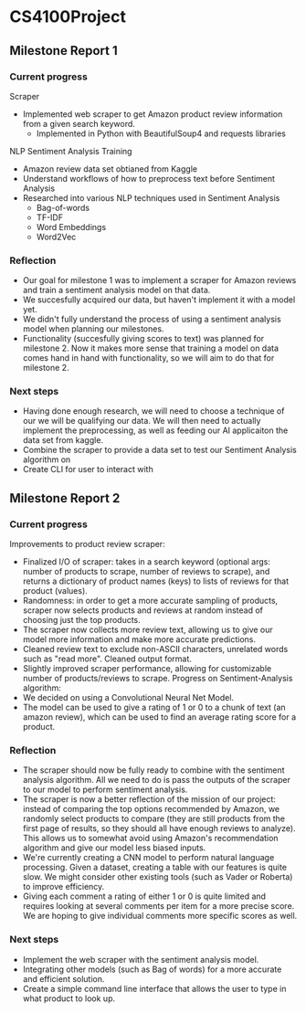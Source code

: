 # CS4100Project

## Milestone Report 1

### Current progress

Scraper
- Implemented web scraper to get Amazon product review information from a given search keyword.
  - Implemented in Python with BeautifulSoup4 and requests libraries

NLP Sentiment Analysis Training
- Amazon review data set obtianed from Kaggle
- Understand workflows of how to preprocess text before Sentiment Analysis
- Researched into various NLP techniques used in Sentiment Analysis
  - Bag-of-words
  - TF-IDF
  - Word Embeddings
  - Word2Vec

### Reflection
- Our goal for milestone 1 was to implement a scraper for Amazon reviews and train a sentiment analysis model on that data.
- We succesfully acquired our data, but haven't implement it with a model yet.
- We didn't fully understand the process of using a sentiment analysis model when planning our milestones.
- Functionality (succesfully giving scores to text) was planned for milestone 2. Now it makes more sense that training a model on data comes hand in hand with functionality, so we will aim to do that for milestone 2.

### Next steps
- Having done enough research, we will need to choose a technique of our we will be qualifying our data. We will then need to actually implement the preprocessing, as well as feeding our AI applicaiton the data set from kaggle. 
- Combine the scraper to provide a data set to test our Sentiment Analysis algorithm on
- Create CLI for user to interact with

## Milestone Report 2

### Current progress
Improvements to product review scraper:
- Finalized I/O of scraper: takes in a search keyword (optional args: number of products to scrape, number of reviews to scrape), and returns a dictionary of product names (keys) to lists of reviews for that product (values).
- Randomness: in order to get a more accurate sampling of products, scraper now selects products and reviews at random instead of choosing just the top products.
- The scraper now collects more review text, allowing us to give our model more information and make more accurate predictions.
- Cleaned review text to exclude non-ASCII characters, unrelated words such as "read more". Cleaned output format.
- Slightly improved scraper performance, allowing for customizable number of products/reviews to scrape.
Progress on Sentiment-Analysis algorithm:
- We decided on using a Convolutional Neural Net Model.
- The model can be used to give a rating of 1 or 0 to a chunk of text (an amazon review), which can be used to find an average rating score for a product.

### Reflection
- The scraper should now be fully ready to combine with the sentiment analysis algorithm. All we need to do is pass the outputs of the scraper to our model to perform sentiment analysis.
- The scraper is now a better reflection of the mission of our project: instead of comparing the top options recommended by Amazon, we randomly select products to compare (they are still products from the first page of results, so they should all have enough reviews to analyze). This allows us to somewhat avoid using Amazon's recommendation algorithm and give our model less biased inputs.
- We're currently creating a CNN model to perform natural language processing. Given a dataset, creating a table with our features is quite slow. We might consider other existing tools (such as Vader or Roberta) to improve efficiency. 
- Giving each comment a rating of either 1 or 0 is quite limited and requires looking at several comments per item for a more precise score. We are hoping to give individual comments more specific scores as well.


### Next steps
- Implement the web scraper with the sentiment analysis model.
- Integrating other models (such as Bag of words) for a more accurate and efficient solution.
- Create a simple command line interface that allows the user to type in what product to look up.
